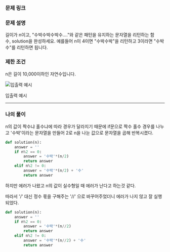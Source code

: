 ### 문제 링크

[](https://programmers.co.kr/learn/courses/30/lessons/12922)

### **문제 설명**

길이가 n이고, "수박수박수박수...."와 같은 패턴을 유지하는 문자열을 리턴하는 함수, solution을 완성하세요. 예를들어 n이 4이면 "수박수박"을 리턴하고 3이라면 "수박수"를 리턴하면 됩니다.

### **제한 조건**

n은 길이 10,000이하인 자연수입니다.

![입출력 예시](https://blog.kakaocdn.net/dn/cDFlSX/btshrxGBO2H/kWP0IEjnIBj58M319GKUW0/img.png)

입출력 예시

---

### 나의 풀이

n의 값이 짝수냐 홀수냐에 따라 경우가 달라지기 때문에 if문으로 짝수 홀수 경우를 나누고 '수박'이라는 문자열을 만들어 2로 n을 나눈 값으로 문자열을 곱해 반복시켰다.

```python
def solution(n):
    answer = ''
    if n%2 == 0:
        answer = '수박'*(n/2)
        return answer
    elif n%2 != 0:
        answer = '수박'*(n/2) + '수'
        return answer
```

하지만 에러가 나왔고 n의 값이 실수형일 때 에러가 난다고 하는것 같다.

따라서 '/' 대신 정수 몫을 구해주는 '//' 으로 바꾸어주었더니 에러가 나지 않고 잘 실행되었다.

```python
def solution(n):
    answer = ''
    if n%2 == 0:
        answer = '수박'*(n//2)
        return answer
    elif n%2 != 0:
        answer = '수박'*(n//2) + '수'
        return answer
```
